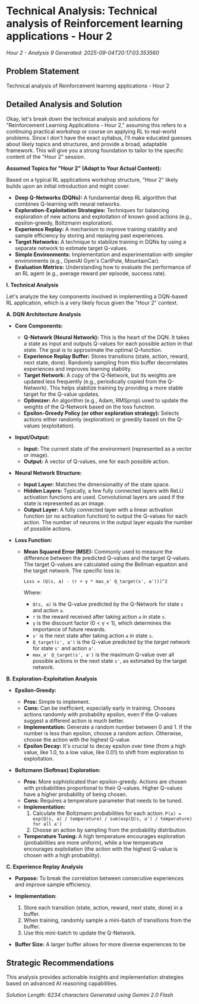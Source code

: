 # Technical Analysis: Technical analysis of Reinforcement learning applications - Hour 2
*Hour 2 - Analysis 9*
*Generated: 2025-09-04T20:17:03.353560*

## Problem Statement
Technical analysis of Reinforcement learning applications - Hour 2

## Detailed Analysis and Solution
Okay, let's break down the technical analysis and solutions for "Reinforcement Learning Applications - Hour 2," assuming this refers to a continuing practical workshop or course on applying RL to real-world problems.  Since I don't have the exact syllabus, I'll make educated guesses about likely topics and structures, and provide a broad, adaptable framework.  This will give you a strong foundation to tailor to the specific content of the "Hour 2" session.

**Assumed Topics for "Hour 2" (Adapt to Your Actual Content):**

Based on a typical RL applications workshop structure, "Hour 2" likely builds upon an initial introduction and might cover:

*   **Deep Q-Networks (DQNs):** A fundamental deep RL algorithm that combines Q-learning with neural networks.
*   **Exploration-Exploitation Strategies:** Techniques for balancing exploration of new actions and exploitation of known good actions (e.g., epsilon-greedy, Boltzmann exploration).
*   **Experience Replay:**  A mechanism to improve training stability and sample efficiency by storing and replaying past experiences.
*   **Target Networks:** A technique to stabilize training in DQNs by using a separate network to estimate target Q-values.
*   **Simple Environments:**  Implementation and experimentation with simpler environments (e.g., OpenAI Gym's CartPole, MountainCar).
*   **Evaluation Metrics:** Understanding how to evaluate the performance of an RL agent (e.g., average reward per episode, success rate).

**I. Technical Analysis**

Let's analyze the key components involved in implementing a DQN-based RL application, which is a very likely focus given the "Hour 2" context.

**A. DQN Architecture Analysis**

*   **Core Components:**
    *   **Q-Network (Neural Network):**  This is the heart of the DQN. It takes a state as input and outputs Q-values for each possible action in that state.  The goal is to approximate the optimal Q-function.
    *   **Experience Replay Buffer:** Stores transitions (state, action, reward, next state, done). Randomly sampling from this buffer decorrelates experiences and improves learning stability.
    *   **Target Network:** A copy of the Q-Network, but its weights are updated less frequently (e.g., periodically copied from the Q-Network). This helps stabilize training by providing a more stable target for the Q-value updates.
    *   **Optimizer:**  An algorithm (e.g., Adam, RMSprop) used to update the weights of the Q-Network based on the loss function.
    *   **Epsilon-Greedy Policy (or other exploration strategy):**  Selects actions either randomly (exploration) or greedily based on the Q-values (exploitation).

*   **Input/Output:**
    *   **Input:** The current state of the environment (represented as a vector or image).
    *   **Output:** A vector of Q-values, one for each possible action.

*   **Neural Network Structure:**
    *   **Input Layer:**  Matches the dimensionality of the state space.
    *   **Hidden Layers:** Typically, a few fully connected layers with ReLU activation functions are used.  Convolutional layers are used if the state is represented as an image.
    *   **Output Layer:**  A fully connected layer with a linear activation function (or no activation function) to output the Q-values for each action.  The number of neurons in the output layer equals the number of possible actions.

*   **Loss Function:**
    *   **Mean Squared Error (MSE):**  Commonly used to measure the difference between the predicted Q-values and the target Q-values.  The target Q-values are calculated using the Bellman equation and the target network.  The specific loss is:

        ```
        Loss = (Q(s, a) - (r + γ * max_a' Q_target(s', a')))^2
        ```

        Where:
        *   `Q(s, a)` is the Q-value predicted by the Q-Network for state `s` and action `a`.
        *   `r` is the reward received after taking action `a` in state `s`.
        *   `γ` is the discount factor (0 < γ < 1), which determines the importance of future rewards.
        *   `s'` is the next state after taking action `a` in state `s`.
        *   `Q_target(s', a')` is the Q-value predicted by the *target* network for state `s'` and action `a'`.
        *   `max_a' Q_target(s', a')` is the maximum Q-value over all possible actions in the next state `s'`, as estimated by the target network.

**B. Exploration-Exploitation Analysis**

*   **Epsilon-Greedy:**
    *   **Pros:** Simple to implement.
    *   **Cons:**  Can be inefficient, especially early in training.  Chooses actions randomly with probability epsilon, even if the Q-values suggest a different action is much better.
    *   **Implementation:**  Generate a random number between 0 and 1. If the number is less than epsilon, choose a random action. Otherwise, choose the action with the highest Q-value.
    *   **Epsilon Decay:**  It's crucial to decay epsilon over time (from a high value, like 1.0, to a low value, like 0.01) to shift from exploration to exploitation.

*   **Boltzmann (Softmax) Exploration:**
    *   **Pros:**  More sophisticated than epsilon-greedy.  Actions are chosen with probabilities proportional to their Q-values.  Higher Q-values have a higher probability of being chosen.
    *   **Cons:**  Requires a temperature parameter that needs to be tuned.
    *   **Implementation:**
        1.  Calculate the Boltzmann probabilities for each action: `P(a) = exp(Q(s, a) / temperature) / sum(exp(Q(s, a') / temperature) for all a')`
        2.  Choose an action by sampling from the probability distribution.
    *   **Temperature Tuning:**  A high temperature encourages exploration (probabilities are more uniform), while a low temperature encourages exploitation (the action with the highest Q-value is chosen with a high probability).

**C. Experience Replay Analysis**

*   **Purpose:** To break the correlation between consecutive experiences and improve sample efficiency.
*   **Implementation:**
    1.  Store each transition (state, action, reward, next state, done) in a buffer.
    2.  When training, randomly sample a mini-batch of transitions from the buffer.
    3.  Use this mini-batch to update the Q-Network.

*   **Buffer Size:**  A larger buffer allows for more diverse experiences to be

## Strategic Recommendations
This analysis provides actionable insights and implementation strategies
based on advanced AI reasoning capabilities.

*Solution Length: 6234 characters*
*Generated using Gemini 2.0 Flash*
